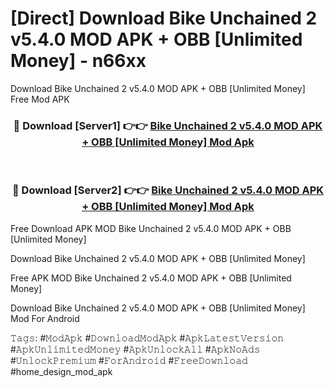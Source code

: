 # [Direct] Download Bike Unchained 2 v5.4.0 MOD APK + OBB [Unlimited Money] - n66xx
Download Bike Unchained 2 v5.4.0 MOD APK + OBB [Unlimited Money] Free Mod APK

<div align="center">
<h3>🔴 Download [Server1] 👉👉 <a href="https://apk-comot.site?title=Bike_Unchained_2_v5.4.0_MOD_APK_+_OBB_[Unlimited_Money]">Bike Unchained 2 v5.4.0 MOD APK + OBB [Unlimited Money] Mod Apk</a></h3><br>

<h3>🔴 Download [Server2] 👉👉 <a href="https://apk-comot.site?title=Bike_Unchained_2_v5.4.0_MOD_APK_+_OBB_[Unlimited_Money]">Bike Unchained 2 v5.4.0 MOD APK + OBB [Unlimited Money] Mod Apk</a></h3>
</div>


Free Download APK MOD Bike Unchained 2 v5.4.0 MOD APK + OBB [Unlimited Money]

Download Bike Unchained 2 v5.4.0 MOD APK + OBB [Unlimited Money] 

Free APK MOD Bike Unchained 2 v5.4.0 MOD APK + OBB [Unlimited Money] 

Download Bike Unchained 2 v5.4.0 MOD APK + OBB [Unlimited Money] Mod For Android

𝚃𝚊𝚐𝚜: #𝙼𝚘𝚍𝙰𝚙𝚔 #𝙳𝚘𝚠𝚗𝚕𝚘𝚊𝚍𝙼𝚘𝚍𝙰𝚙𝚔 #𝙰𝚙𝚔𝙻𝚊𝚝𝚎𝚜𝚝𝚅𝚎𝚛𝚜𝚒𝚘𝚗 #𝙰𝚙𝚔𝚄𝚗𝚕𝚒𝚖𝚒𝚝𝚎𝚍𝙼𝚘𝚗𝚎𝚢 #𝙰𝚙𝚔𝚄𝚗𝚕𝚘𝚌𝚔𝙰𝚕𝚕 #𝙰𝚙𝚔𝙽𝚘𝙰𝚍𝚜 #𝚄𝚗𝚕𝚘𝚌𝚔𝙿𝚛𝚎𝚖𝚒𝚞𝚖 #𝙵𝚘𝚛𝙰𝚗𝚍𝚛𝚘𝚒𝚍 #𝙵𝚛𝚎𝚎𝙳𝚘𝚠𝚗𝚕𝚘𝚊𝚍 #home_design_mod_apk